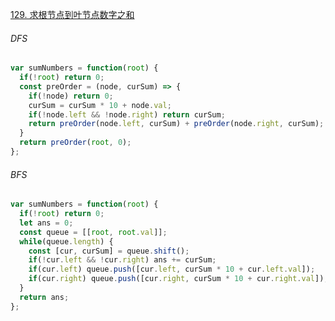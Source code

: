 [129. 求根节点到叶节点数字之和](https://leetcode.cn/problems/sum-root-to-leaf-numbers/description/)

###### DFS

```javascript
var sumNumbers = function(root) {
  if(!root) return 0;
  const preOrder = (node, curSum) => {
    if(!node) return 0;
    curSum = curSum * 10 + node.val;
    if(!node.left && !node.right) return curSum;
    return preOrder(node.left, curSum) + preOrder(node.right, curSum);
  }
  return preOrder(root, 0);
};
```

###### BFS

```javascript
var sumNumbers = function(root) {
  if(!root) return 0;
  let ans = 0;
  const queue = [[root, root.val]];
  while(queue.length) {
    const [cur, curSum] = queue.shift();
    if(!cur.left && !cur.right) ans += curSum;
    if(cur.left) queue.push([cur.left, curSum * 10 + cur.left.val]);
    if(cur.right) queue.push([cur.right, curSum * 10 + cur.right.val]);
  }
  return ans;
};
```